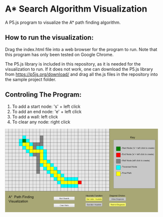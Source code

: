 # A* Search Algorithm Visualization
A P5.js program to visualize the A* path finding algorithm.

## How to run the visualization:
Drag the index.html file into a web browser for the program to run.
Note that this program has only been tested on Google Chrome.

The P5.js library is included in this repository, as it is needed for the visualization to run.
If it does not work, one can download the P5.js library from <https://p5js.org/download/> and drag
all the.js files in the repository into the sample project folder.

## Controling The Program:
1. To add a start node: 's' + left click
2. To add an end node: 'e' + left click
3. To add a wall: left click
4. To clear any node: right click


![screenshot](https://github.com/osc-jaimes/A-Visualization/blob/main/screenshot.PNG)


